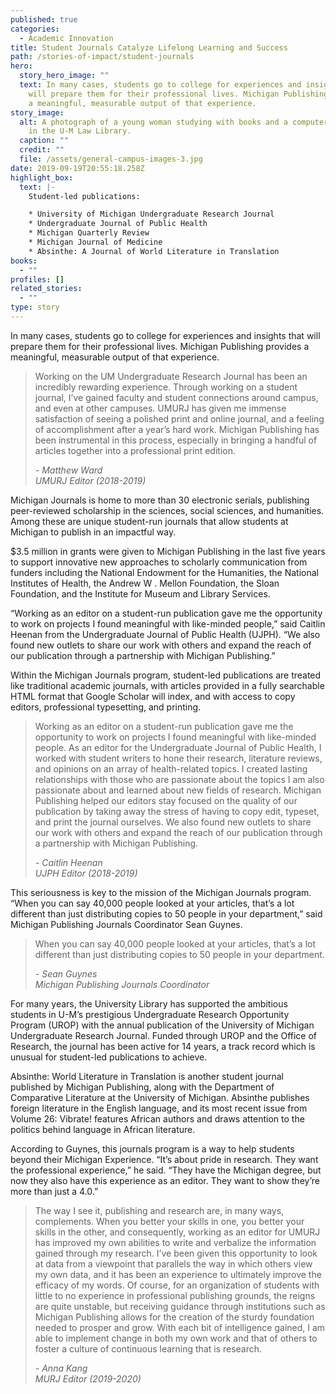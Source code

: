 ```yaml
---
published: true
categories:
  - Academic Innovation
title: Student Journals Catalyze Lifelong Learning and Success
path: /stories-of-impact/student-journals
hero:
  story_hero_image: ""
  text: In many cases, students go to college for experiences and insights that
    will prepare them for their professional lives. Michigan Publishing provides
    a meaningful, measurable output of that experience.
story_image:
  alt: A photograph of a young woman studying with books and a computer at a table
    in the U-M Law Library.
  caption: ""
  credit: ""
  file: /assets/general-campus-images-3.jpg
date: 2019-09-19T20:55:18.258Z
highlight_box:
  text: |-
    Student-led publications:

    * University of Michigan Undergraduate Research Journal
    * Undergraduate Journal of Public Health
    * Michigan Quarterly Review
    * Michigan Journal of Medicine
    * Absinthe: A Journal of World Literature in Translation
books:
  - ""
profiles: []
related_stories:
  - ""
type: story
---
```

In many cases, students go to college for experiences and insights that will prepare them for their professional lives. Michigan Publishing provides a meaningful, measurable output of that experience.

<blockquote class="quote full yellow"><p>Working on the UM Undergraduate Research Journal has been an incredibly rewarding experience. Through working on a student journal, I’ve gained faculty and student connections around campus, and even at other campuses. UMURJ has given me immense satisfaction of seeing a polished print and online journal, and a feeling of accomplishment after a year’s hard work. Michigan Publishing has been instrumental in this process, especially in bringing a handful of articles together into a professional print edition.</p><footer><cite>- Matthew Ward<br>UMURJ Editor (2018-2019)</cite></footer></blockquote>

Michigan Journals is home to more than 30 electronic serials, publishing peer-reviewed scholarship in the sciences, social sciences, and humanities. Among these are unique student-run journals that allow students at Michigan to publish in an impactful way. 

<div class="lg:float-right lg:-mr-64 lg:w-3/5 border-l-8 border-sea-blue px-6 pt-6 ml-6 mb-4" markdown="1">$3.5 million in grants were given to Michigan Publishing in the last five years to support innovative new approaches to scholarly communication from funders including the National Endowment for the Humanities, the National Institutes of Health, the Andrew W . Mellon Foundation, the Sloan Foundation, and the Institute for Museum and Library Services.</div>

“Working as an editor on a student-run publication gave me the opportunity to work on projects I found meaningful with like-minded people,” said Caitlin Heenan from the Undergraduate Journal of Public Health (UJPH). “We also found new outlets to share our work with others and expand the reach of our publication through a partnership with Michigan Publishing.”

Within the Michigan Journals program, student-led publications are treated like traditional academic journals, with articles provided in a fully searchable HTML format that Google Scholar will index, and with access to copy editors, professional typesetting, and printing.

<blockquote class="quote full blue"><p>Working as an editor on a student-run publication gave me the opportunity to work on projects I found meaningful with like-minded people. As an editor for the Undergraduate Journal of Public Health, I worked with student writers to hone their research, literature reviews, and opinions on an array of health-related topics. I created lasting relationships with those who are passionate about the topics I am also passionate about and learned about new fields of research. Michigan Publishing helped our editors stay focused on the quality of our publication by taking away the stress of having to copy edit, typeset, and print the journal ourselves. We also found new outlets to share our work with others and expand the reach of our publication through a partnership with Michigan Publishing.</p><footer><cite>- Caitlin Heenan<br>UJPH Editor (2018-2019)</cite></footer></blockquote>

This seriousness is key to the mission of the Michigan Journals program. “When you can say 40,000 people looked at your articles, that’s a lot different than just distributing copies to 50 people in your department,” said Michigan Publishing Journals Coordinator Sean Guynes.

<blockquote class="quote floated yellow"><p>When you can say 40,000 people looked at your articles, that’s a lot different than
just distributing copies to 50 people in your department.</p><footer><cite>- Sean Guynes<br>Michigan Publishing Journals Coordinator</cite></footer></blockquote>

For many years, the University Library has supported the ambitious students in U-M’s prestigious Undergraduate Research Opportunity Program (UROP) with the annual publication of the University of Michigan Undergraduate Research Journal. Funded through UROP and the Office of Research, the journal has been active for 14 years, a track record which is unusual for student-led publications to achieve. 

Absinthe: World Literature in Translation is another student journal published by Michigan Publishing, along with the Department of Comparative Literature at the University of Michigan. Absinthe publishes foreign literature in the English language, and its most recent issue from Volume 26: Vibrate! features African authors and draws attention to the politics behind language in African literature.

According to Guynes, this journals program is a way to help students beyond their Michigan Experience. “It’s about pride in research. They want the professional experience,” he said.  “They have the Michigan degree, but now they also have this experience as an editor. They want to show they’re more than just a 4.0.”

<blockquote class="quote full blue"><p>The way I see it, publishing and research are, in many ways, complements. When you better your skills in one, you better your skills in the other, and consequently, working as an editor for UMURJ has improved my own abilities to write and verbalize the information gained through my research. I’ve been given this opportunity to look at data from a viewpoint that parallels the way in which others view my own data, and it has been an experience to ultimately improve the efficacy of my words. Of course, for an organization of students with little to no experience in professional publishing grounds, the reigns are quite unstable, but receiving guidance through institutions such as Michigan Publishing allows for the creation of the sturdy foundation needed to prosper and grow. With each bit of intelligence gained, I am able to implement change in both my own work and that of others to foster a culture of continuous learning that is research. 

</p><footer><cite>- Anna Kang<br>MURJ Editor (2019-2020)</cite></footer></blockquote>